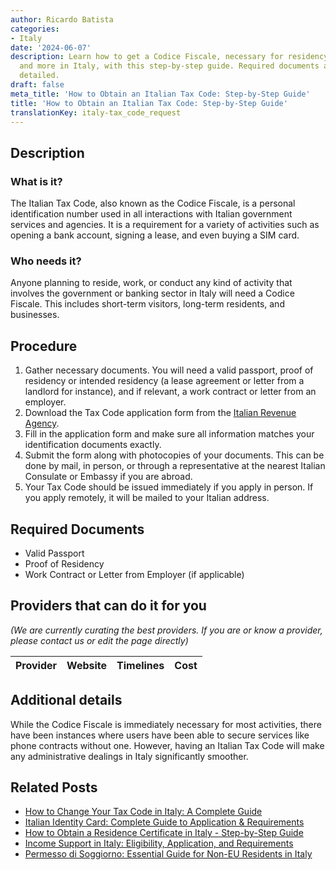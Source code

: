 ```yaml
---
author: Ricardo Batista
categories:
- Italy
date: '2024-06-07'
description: Learn how to get a Codice Fiscale, necessary for residency, banking,
  and more in Italy, with this step-by-step guide. Required documents and process
  detailed.
draft: false
meta_title: 'How to Obtain an Italian Tax Code: Step-by-Step Guide'
title: 'How to Obtain an Italian Tax Code: Step-by-Step Guide'
translationKey: italy-tax_code_request
---
```


## Description
### What is it?
The Italian Tax Code, also known as the Codice Fiscale, is a personal identification number used in all interactions with Italian government services and agencies. It is a requirement for a variety of activities such as opening a bank account, signing a lease, and even buying a SIM card.

### Who needs it?
Anyone planning to reside, work, or conduct any kind of activity that involves the government or banking sector in Italy will need a Codice Fiscale. This includes short-term visitors, long-term residents, and businesses.

## Procedure

1. Gather necessary documents. You will need a valid passport, proof of residency or intended residency (a lease agreement or letter from a landlord for instance), and if relevant, a work contract or letter from an employer.
2. Download the Tax Code application form from the [Italian Revenue Agency](https://www.agenziaentrate.gov.it/).
3. Fill in the application form and make sure all information matches your identification documents exactly. 
4. Submit the form along with photocopies of your documents. This can be done by mail, in person, or through a representative at the nearest Italian Consulate or Embassy if you are abroad. 
5. Your Tax Code should be issued immediately if you apply in person. If you apply remotely, it will be mailed to your Italian address.

## Required Documents
- Valid Passport
- Proof of Residency
- Work Contract or Letter from Employer (if applicable)

## Providers that can do it for you

_(We are currently curating the best providers. If you are or know a provider, please contact us or edit the page directly)_

| Provider        |     Website     |     Timelines    |       Cost      |
| --------------- | --------------- |  :-------------: | :-------------: |

## Additional details
While the Codice Fiscale is immediately necessary for most activities, there have been instances where users have been able to secure services like phone contracts without one. However, having an Italian Tax Code will make any administrative dealings in Italy significantly smoother.


## Related Posts

- [How to Change Your Tax Code in Italy: A Complete Guide](https://tramitit.com/guides/italy/tax_code_change/)
- [Italian Identity Card: Complete Guide to Application & Requirements](https://tramitit.com/guides/italy/identity_card_request/)
- [How to Obtain a Residence Certificate in Italy - Step-by-Step Guide](https://tramitit.com/guides/italy/residence_certificate_request/)
- [Income Support in Italy: Eligibility, Application, and Requirements](https://tramitit.com/guides/italy/income_support_application/)
- [Permesso di Soggiorno: Essential Guide for Non-EU Residents in Italy](https://tramitit.com/guides/italy/residence_card_request/)